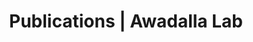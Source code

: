 ---
title: Publications | Awadalla Lab
permalink: /publications/
published: false
isPublic_b: true

publicationType_txt: journal
title_txt: "Direct measure of the de novo mutation rate in autism and schizophrenia cohorts."
pmid_ti: 20797689
publishDate_tdt: "2010-09-10T07:23:33.000Z"
journalTitle_txt: "American journal of human genetics"
volume_ti: 87
issue_ti: 3
doi_txt: "10.1016/j.ajhg.2010.07.019"
authors_list: 
  - author_txt: "Awadalla P"
  - author_txt: "Gauthier J"
  - author_txt: "Myers RA"
  - author_txt: "Casals F"
  - author_txt: "Hamdan FF"
  - author_txt: "Griffing AR"
  - author_txt: "Côté M"
  - author_txt: "Henrion E"
  - author_txt: "Spiegelman D"
  - author_txt: "Tarabeux J"
  - author_txt: "Piton A"
  - author_txt: "Yang Y"
  - author_txt: "Boyko A"
  - author_txt: "Bustamante C"
  - author_txt: "Xiong L"
  - author_txt: "Rapoport JL"
  - author_txt: "Addington AM"
  - author_txt: "DeLisi JL"
  - author_txt: "Krebs MO"
  - author_txt: "Joober R"
  - author_txt: "Millet B"
  - author_txt: "Fombonne E"
  - author_txt: "Mottron L"
  - author_txt: "Zilversmit M"
  - author_txt: "Keebler J"
  - author_txt: "Daoud H"
  - author_txt: "Marineau C"
  - author_txt: "Roy-Gagnon MH"
  - author_txt: "Dubé MP"
  - author_txt: "Eyre-Walker A"
  - author_txt: "Drapeau P"
  - author_txt: "Stone EA"
  - author_txt: "Lafrenière RG"
  - author_txt: "Rouleau GA"
---